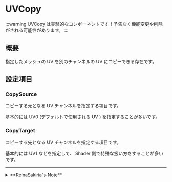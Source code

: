 # UVCopy

:::warning
UVCopy は実験的なコンポーネントです！予告なく機能変更や削除がされる可能性があります。
:::

## 概要

指定したメッシュの UV を別のチャンネルの UV にコピーできる存在です。

## 設定項目

### CopySource

コピーする元となる UV チャンネルを指定する項目です。

基本的には UV0 (デフォルトで使用される UV ) を指定することが多いです。

### CopyTarget

コピーする先となる UV チャンネルを指定する項目です。

基本的には UV1 などを指定して、 Shader 側で特殊な扱い方をすることが多いです。

---
<details>
  <summary>**ReinaSakiria's-Note**</summary>

TTT v0.10.0 にて追加された、AtlasTexture の WriteOriginalUV の削除に伴って追加されたコンポーネントです。

AtlasTexture よりも先行で動作させることで UV1 にアトラス化する前の UV を書き込んでおくようなことをするためにあります。
</details>
